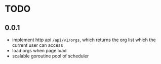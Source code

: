 # TODO

## 0.0.1

- implement http api `/api/v1/orgs`, which returns the org list which the current user can access
- load orgs when page load
- scalable goroutine pool of scheduler